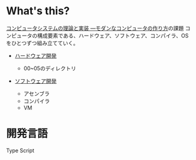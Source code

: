 # What's this?
[コンピュータシステムの理論と実装
―モダンなコンピュータの作り方](https://www.oreilly.co.jp/books/9784873117126/)の課題
コンピュータの構成要素である、ハードウェア、ソフトウェア、コンパイラ、OSをひとつずつ組み立てていく。

- [ハードウェア開発](https://github.com/inoue-keiichi/nand2tetris/tree/master/projects)
  - 00~05のディレクトリ

- [ソフトウェア開発](https://github.com/inoue-keiichi/nand2tetris/tree/master/projects/software)
  - アセンブラ
  - コンパイラ
  - VM
# 開発言語
Type Script

